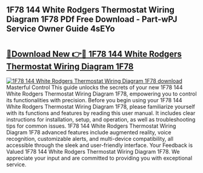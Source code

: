 ## 1F78 144 White Rodgers Thermostat Wiring Diagram 1F78 PDf Free Download - Part-wPJ Service Owner Guide 4sEYo

# <h2><a href="http://dfl6lfp.blite.top/?on=1F78+144+White+Rodgers+Thermostat+Wiring+Diagram+1F78">🔗Download New 👉🔴 1F78 144 White Rodgers Thermostat Wiring Diagram 1F78</a></h2>

[![1F78 144 White Rodgers Thermostat Wiring Diagram 1F78 download](https://i.imgur.com/lujVjoI.png)](http://dfl6lfp.blite.top/?on=1F78+144+White+Rodgers+Thermostat+Wiring+Diagram+1F78)
Masterful Control This guide unlocks the secrets of your new 1F78 144 White Rodgers Thermostat Wiring Diagram 1F78, empowering you to control its functionalities with precision. Before you begin using your 1F78 144 White Rodgers Thermostat Wiring Diagram 1F78, please familiarize yourself with its functions and features by reading this user manual. It includes clear instructions for installation, setup, and operation, as well as troubleshooting tips for common issues. 1F78 144 White Rodgers Thermostat Wiring Diagram 1F78 advanced features include augmented reality, voice recognition, customizable alerts, and multi-device compatibility, all accessible through the sleek and user-friendly interface. Your Feedback is Valued 1F78 144 White Rodgers Thermostat Wiring Diagram 1F78. We appreciate your input and are committed to providing you with exceptional service.
